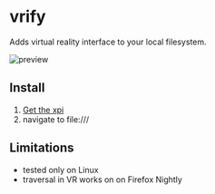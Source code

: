 # vrify
Adds virtual reality interface to your local filesystem.

![preview](https://vatelier.net/MyDemo/vrify/preview.jpg)

## Install
1. [Get the xpi](https://vatelier.net/MyDemo/vrify/vrify-0.2-an%2bfx.xpi)
1. navigate to file:/// 

## Limitations
- tested only on Linux
- traversal in VR works on on Firefox Nightly

